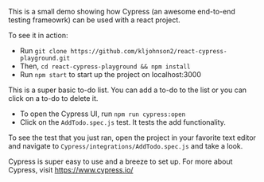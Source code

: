 This is a small demo showing how Cypress (an awesome end-to-end testing frameowrk) can be used with a react project. 

To see it in action:
* Run `git clone https://github.com/kljohnson2/react-cypress-playground.git`
* Then, `cd react-cypress-playground && npm install`
* Run `npm start` to start up the project on localhost:3000

This is a super basic to-do list. You can add a to-do to the list or you can click on a to-do to delete it.

* To open the Cypress UI, run `npm run cypress:open`
* Click on the `AddTodo.spec.js` test. It tests the add functionality.

To see the test that you just ran, open the project in your favorite text editor and navigate to
`Cypress/integrations/AddTodo.spec.js` and take a look.

Cypress is super easy to use and a breeze to set up. For more about Cypress, visit <https://www.cypress.io/>